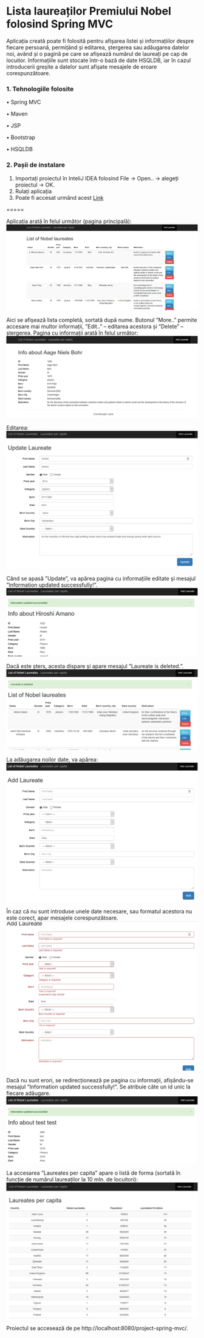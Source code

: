 Lista laureaților Premiului Nobel folosind Spring MVC
===============================
Aplicația creată poate fi folosită pentru afișarea listei și informațiilor despre fiecare persoană, permițând și editarea, ștergerea sau adăugarea datelor noi, având și o pagină pe care se afișează numărul de laureați pe cap de locuitor.
Informațiile sunt stocate într-o bază de date HSQLDB, iar în cazul introducerii greșite a datelor sunt afișate mesajele de eroare corespunzătoare.

### 1. Tehnologiile folosite

•	Spring MVC

•	Maven

•	JSP

•	Bootstrap

•	HSQLDB

### 2. Pașii de instalare

1. Importați proiectul în InteliJ IDEA folosind File -> Open.. -> alegeți proiectul -> OK.
2. Rulați aplicația
3. Poate fi accesat urmând acest [Link](http://localhost:8080/project-spring-mvc/laureates)

=====

Aplicația arată în felul următor (pagina principală):
![1](/src/main/webapp/resources/img/1.png)

Aici se afișează lista completă, sortată după nume. Butonul ”More..” permite accesare mai multor informații, ”Edit..” – editarea acestora și ”Delete” – ștergerea. Pagina cu informații arată în felul următor:
![2](/src/main/webapp/resources/img/2.png)

Editarea:
![edit](/src/main/webapp/resources/img/edit.png)

Când se apasă ”Update”, va apărea pagina cu informațiile editate și mesajul ”Information updated successfully!”. 
![updated](/src/main/webapp/resources/img/updated.png)

Dacă este șters, acesta dispare și apare mesajul ”Laureate is deleted.”.
![deleted](/src/main/webapp/resources/img/deleted.png)

La adăugarea noilor date, va apărea:
![3](/src/main/webapp/resources/img/3.png)

În caz că nu sunt introduse unele date necesare, sau formatul acestora nu este corect, apar mesajele corespunzătoare.
![errors](/src/main/webapp/resources/img/errors.png)

Dacă nu sunt erori, se redirecționează pe pagina cu informații, afișându-se mesajul ”Information updated successfully!”. Se atribuie câte un id unic la fiecare adăugare.
![4](/src/main/webapp/resources/img/4.png)

La accesarea ”Laureates per capita” apare o listă de forma (sortată în funcție de numărul laureaților la 10 mln. de locuitori):
![capita](/src/main/webapp/resources/img/capita.png)

Proiectul se accesează de pe http://localhost:8080/project-spring-mvc/.

